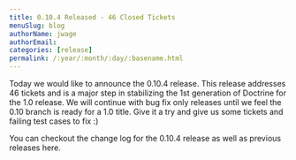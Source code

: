 ```yaml
---
title: 0.10.4 Released - 46 Closed Tickets
menuSlug: blog
authorName: jwage 
authorEmail: 
categories: [release]
permalink: /:year/:month/:day/:basename.html
---
```

Today we would like to announce the 0.10.4 release. This release
addresses 46 tickets and is a major step in stabilizing the 1st
generation of Doctrine for the 1.0 release. We will continue with bug
fix only releases until we feel the 0.10 branch is ready for a 1.0
title. Give it a try and give us some tickets and failing test cases to
fix :)

You can checkout the change log for the 0.10.4 release as well as
previous releases here.
